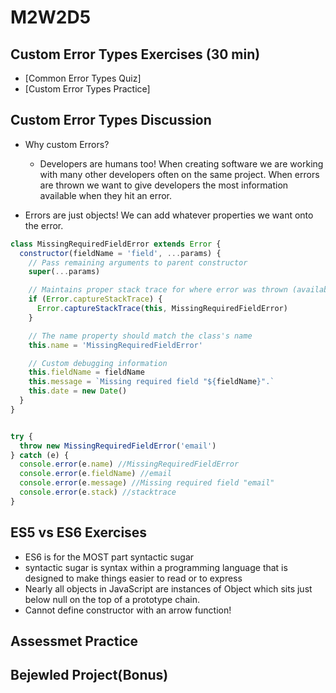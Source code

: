 # M2W2D5

## Custom Error Types Exercises (30 min)

- [Common Error Types Quiz]
- [Custom Error Types Practice]

## Custom Error Types Discussion

- Why custom Errors?

  - Developers are humans too! When creating software we are working with many
  other developers often on the same project. When errors are thrown we want
  to give developers the most information available when they hit an error.

- Errors are just objects! We can add whatever properties we want onto the error.

```js
class MissingRequiredFieldError extends Error {
  constructor(fieldName = 'field', ...params) {
    // Pass remaining arguments to parent constructor
    super(...params)

    // Maintains proper stack trace for where error was thrown (available on V8)
    if (Error.captureStackTrace) {
      Error.captureStackTrace(this, MissingRequiredFieldError)
    }

    // The name property should match the class's name
    this.name = 'MissingRequiredFieldError'

    // Custom debugging information
    this.fieldName = fieldName
    this.message = `Missing required field "${fieldName}".`
    this.date = new Date()
  }
}


try {
  throw new MissingRequiredFieldError('email')
} catch (e) {
  console.error(e.name) //MissingRequiredFieldError
  console.error(e.fieldName) //email
  console.error(e.message) //Missing required field "email"
  console.error(e.stack) //stacktrace
}
```

## ES5 vs ES6 Exercises

- ES6 is for the MOST part syntactic sugar
- syntactic sugar is syntax within a programming language that is designed to
 make things easier to read or to express
- Nearly all objects in JavaScript are instances of Object which sits just below
  null on the top of a prototype chain.
- Cannot define constructor with an arrow function!

## Assessmet Practice

## Bejewled Project(Bonus)
